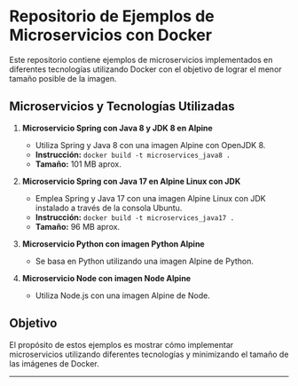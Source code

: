 # Repositorio de Ejemplos de Microservicios con Docker

Este repositorio contiene ejemplos de microservicios implementados en diferentes tecnologías utilizando Docker con el objetivo de lograr el menor tamaño posible de la imagen.

## Microservicios y Tecnologías Utilizadas

1. **Microservicio Spring con Java 8 y JDK 8 en Alpine** 
   - Utiliza Spring y Java 8 con una imagen Alpine con OpenJDK 8.
   - **Instrucción:** ```docker build -t microservices_java8 .```
   - **Tamaño:** 101 MB aprox.

2. **Microservicio Spring con Java 17 en Alpine Linux con JDK**
   - Emplea Spring y Java 17 con una imagen Alpine Linux con JDK instalado a través de la consola Ubuntu.
   - **Instrucción:** ```docker build -t microservices_java17 .```
   - **Tamaño:** 96 MB aprox.

3. **Microservicio Python con imagen Python Alpine**
   - Se basa en Python utilizando una imagen Alpine de Python.

4. **Microservicio Node con imagen Node Alpine**
   - Utiliza Node.js con una imagen Alpine de Node.

## Objetivo

El propósito de estos ejemplos es mostrar cómo implementar microservicios utilizando diferentes tecnologías y minimizando el tamaño de las imágenes de Docker.


---

